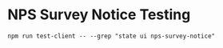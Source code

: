 NPS Survey Notice Testing
=========================

```
npm run test-client -- --grep "state ui nps-survey-notice"
```
